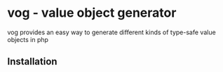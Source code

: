# vog - value object generator

vog provides an easy way to generate different kinds of type-safe value objects in php 

## Installation